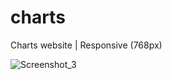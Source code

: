# charts
Charts website | Responsive (768px)

![Screenshot_3](https://user-images.githubusercontent.com/87645525/230802774-c79413ba-6e4a-4deb-b1d8-ede8fb7636ee.jpg)
